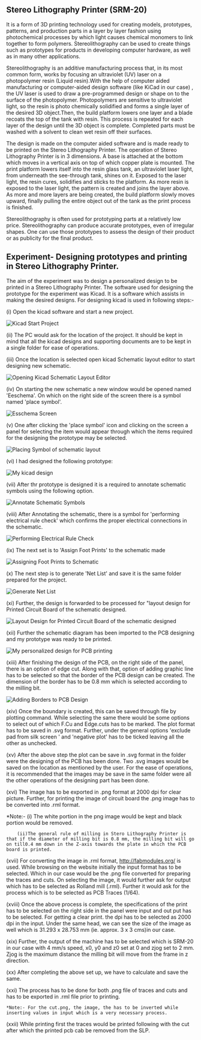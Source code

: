 ## Stereo Lithography Printer (SRM-20)

It is a form of 3D printing technology used for creating models, prototypes, patterns, and production parts in a layer by layer fashion using photochemical processes by which light causes chemical monomers to link together to form polymers. Stereolithography can be used to create things such as prototypes for products in developing computer hardware, as well as in many other applications.

Stereolithography is an additive manufacturing process that, in its most common form, works by focusing an ultraviolet (UV) laser on a photopolymer resin (Liquid resin).With the help of computer aided manufacturing or computer-aided design software (like KiCad in our case) , the UV laser is used to draw a pre-programmed design or shape on to the surface of the photopolymer. Photopolymers are sensitive to ultraviolet light, so the resin is photo chemically solidified and forms a single layer of the desired 3D object.Then, the build platform lowers one layer and a blade recoats the top of the tank with resin. This process is repeated for each layer of the design until the 3D object is complete. Completed parts must be washed with a solvent to clean wet resin off their surfaces.

The design is made on the computer aided software and is made ready to be printed on the Stereo Lithography Printer. The operation of Stereo Lithography Printer is in 3 dimensions. A base is attached at the bottom which moves in a vertical axis on top of which copper plate is mounted. The print platform lowers itself into the resin glass tank, an ultraviolet laser light, from underneath the see-through tank, shines on it.  Exposed to the laser light, the resin cures, solidifies and sticks to the platform. As more resin is exposed to the laser light, the pattern is created and joins the layer above. As more and more layers are being created, the build platform slowly moves upward, finally pulling the entire object out of the tank as the print process is finished.

Stereolithography is often used for prototyping parts at a relatively low price. Stereolithography can produce accurate prototypes, even of irregular shapes. One can use those prototypes to assess the design of their product or as publicity for the final product.

## Experiment- Designing prototypes and printing in Stereo Lithography Printer.

The aim of the experiment was to design a personalized design to be printed in a Stereo Lithography Printer. The software used for designing the prototype for the experiment was Kicad. It is a software which assists in making the desired designs. For designing kicad is used in following steps:-

(i) Open the kicad software and start a new project.

![Kicad Start Project](img/kicad-1.jpg "Kicad Start Project")



(ii) The PC would ask for the location of the project. It should be kept in mind that all the kicad designs and supporting documents are to be kept in a single folder for ease of operations.

(iii) Once the location is selected open kicad Schematic layout editor to start designing new schematic.

![Opening Kicad Schematic Layout Editor](img/kicad-2.jpg "Opening Kicad Schematic Layout Editor")

(iv) On starting the new schematic a new window would be opened named 'Eeschema'. On which on the right side of the screen there is a symbol named 'place symbol'.

![Esschema Screen](img/kicad-3.jpg "Esschema Screen")

(v) One after clicking the 'place symbol' icon and clicking on the screen a panel for selecting the item would appear through which the items required for the designing the prototype may be selected.

![Placing Symbol of schematic layout](img/kicad-4.jpg "Placing Symbol of schematic layout")


(vi) I had designed the following prototype:

![My kicad design](img/kicad-5.jpg "My kicad design")


(vii) After thr prototype is designed it is a required to annotate schematic symbols using the following option.

![Annotate Schematic Symbols](img/kicad-6.jpg "Annotate Schematic Symbols")

(viii) After Annotating the schematic, there is a symbol for 'performing electrical rule check' which confirms the proper electrical connections in the schematic.

![Performing Electrical Rule Check](img/kicad-7.jpg "Performing Electrical Rule Check")

(ix) The next set is to 'Assign Foot Prints' to the schematic made

![Assigning Foot Prints to Schematic](img/kicad-8.jpg "Assigning Foot Prints to Schematic")

(x) The next step is to generate 'Net List' and save it is the same folder prepared for the project.

![Generate Net List](img/kicad-9.jpg "Generate Net List")

(xi) Further, the design is forwarded to be processed for "layout design for Printed Circuit Board of the schematic designed.

![Layout Design for Printed Circuit Board of the schematic designed](img/kicad-10.jpg "Layout Design for Printed Circuit Board of the schematic designed")

(xii) Further the schematic diagram has been imported to the PCB designing and my prototype was ready to be printed.

![My personalized design for PCB printing](img/kicad-11.jpg "My personalized design for PCB printing")

(xiii) After finishing the design of the PCB, on the right side of the panel, there is an option of edge cut. Along with that, option of adding graphic line has to be selected so that the border of the PCB design can be created. The dimension of the border has to be 0.8 mm which is selected according to the milling bit. 

![Adding Borders to PCB Design](img/kicad-12.jpg "Adding Borders to PCB Design")

(xiv) Once the boundary is created, this can be saved through file by plotting command. While selecting the same there would be some options to select out of which F.Cu and Edge.cuts has to be marked. The plot format has to be saved in .svg format. Further, under the general options 'exclude pad from silk screen ' and 'negative plot' has to be ticked leaving all the other as unchecked.

(xv) After the above step the plot can be save in .svg format in the folder were the designing of the PCB has been done. Two .svg images would be saved on the location as mentioned by the user. For the ease of operations, it is recommended that the images may be save in the same folder were all the other operations of the designing part has been done.

(xvi) The image has to be exported in .png format at 2000 dpi for clear picture. Further, for printing the image of circuit board the .png image has to be converted into .rml format.

*Note:- (i) The white portion in the png image would be kept and black portion would be removed.
   
        (ii)The general rule of milling in Stero Lithography Printer is that if the diameter of milling bit is 0.8 mm, the milling bit will go on till0.4 mm down in the Z-axis towards the plate in which the PCB board is printed. 

(xvii) For converting the image in .rml format, http://fabmodules.org/ is used. While browsing on the website initially the input format has to be selected. Which in our case would be the .png file converted for preparing the traces and cuts. On selecting the image, it would further ask for output which has to be selected as Rolland mill (.rml). Further it would ask for the process which is to be selected as PCB Traces (1/64).

(xviii) Once the above process is complete, the specifications of the print has to be selected on the right side in the panel were input and out put has to be selected. For getting a clear print. the dpi has to be selected as 2000 dpi in the input. Under the same head, we can see the size of the image as well which is 31.293 x 28.753 mm (ie. approx. 3 x 3 cms)in our case.

(xix) Further, the output of the machine has to be selected which is SRM-20 in our case with       4 mm/s speed, x0, y0 and z0 set at 0 and zjog set to 2 mm. Zjog is the maximum distance the milling bit will move from the frame in z direction.

(xx) After completing the above set up, we have to calculate and save the same.

(xxi) The process has to be done for both .png file of traces and cuts and has to be exported in .rml file prior to printing. 

    *Note:- For the cut.png, the image, the has to be inverted while inserting values in input which is a very necessary process.

(xxii) While printing first the traces would be printed following with the cut after which the printed pcb cab be removed from the SLP.
